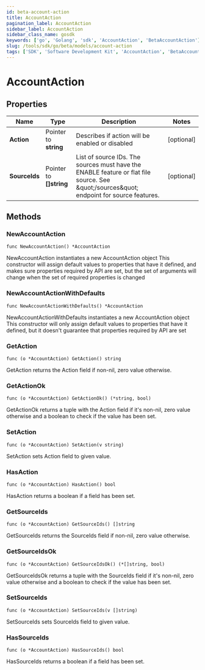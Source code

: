 ```yaml
---
id: beta-account-action
title: AccountAction
pagination_label: AccountAction
sidebar_label: AccountAction
sidebar_class_name: gosdk
keywords: ['go', 'Golang', 'sdk', 'AccountAction', 'BetaAccountAction'] 
slug: /tools/sdk/go/beta/models/account-action
tags: ['SDK', 'Software Development Kit', 'AccountAction', 'BetaAccountAction']
---
```


# AccountAction

## Properties

Name | Type | Description | Notes
------------ | ------------- | ------------- | -------------
**Action** | Pointer to **string** | Describes if action will be enabled or disabled | [optional] 
**SourceIds** | Pointer to **[]string** | List of source IDs. The sources must have the ENABLE feature or flat file source. See \&quot;/sources\&quot; endpoint for source features. | [optional] 

## Methods

### NewAccountAction

`func NewAccountAction() *AccountAction`

NewAccountAction instantiates a new AccountAction object
This constructor will assign default values to properties that have it defined,
and makes sure properties required by API are set, but the set of arguments
will change when the set of required properties is changed

### NewAccountActionWithDefaults

`func NewAccountActionWithDefaults() *AccountAction`

NewAccountActionWithDefaults instantiates a new AccountAction object
This constructor will only assign default values to properties that have it defined,
but it doesn't guarantee that properties required by API are set

### GetAction

`func (o *AccountAction) GetAction() string`

GetAction returns the Action field if non-nil, zero value otherwise.

### GetActionOk

`func (o *AccountAction) GetActionOk() (*string, bool)`

GetActionOk returns a tuple with the Action field if it's non-nil, zero value otherwise
and a boolean to check if the value has been set.

### SetAction

`func (o *AccountAction) SetAction(v string)`

SetAction sets Action field to given value.

### HasAction

`func (o *AccountAction) HasAction() bool`

HasAction returns a boolean if a field has been set.

### GetSourceIds

`func (o *AccountAction) GetSourceIds() []string`

GetSourceIds returns the SourceIds field if non-nil, zero value otherwise.

### GetSourceIdsOk

`func (o *AccountAction) GetSourceIdsOk() (*[]string, bool)`

GetSourceIdsOk returns a tuple with the SourceIds field if it's non-nil, zero value otherwise
and a boolean to check if the value has been set.

### SetSourceIds

`func (o *AccountAction) SetSourceIds(v []string)`

SetSourceIds sets SourceIds field to given value.

### HasSourceIds

`func (o *AccountAction) HasSourceIds() bool`

HasSourceIds returns a boolean if a field has been set.


